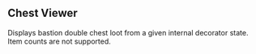 ## Chest Viewer
Displays bastion double chest loot from a given internal decorator state. Item counts are not supported.
